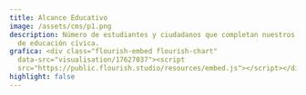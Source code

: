 ```yaml
---
title: Alcance Educativo
image: /assets/cms/p1.png
description: Número de estudiantes y ciudadanos que completan nuestros programas
  de educación cívica.
grafica: <div class="flourish-embed flourish-chart"
  data-src="visualisation/17627037"><script
  src="https://public.flourish.studio/resources/embed.js"></script></div>
highlight: false
---
```

